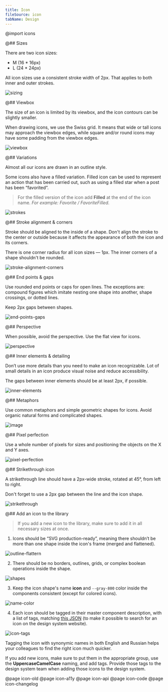 ```yaml
---
title: Icon
fileSource: icon
tabName: Design
---
```


@import icons

@## Sizes

There are two icon sizes:

- M (16 \* 16px)
- L (24 \* 24px)

All icon sizes use a consistent stroke width of 2px. That applies to both inner and outer strokes.

![sizing](static/sizing.png)

@## Viewbox

The size of an icon is limited by its viewbox, and the icon contours can be slightly smaller.

When drawing icons, we use the Swiss grid. It means that wide or tall icons may approach the viewbox edges, while square and/or round icons may have some padding from the viewbox edges.

![viewbox](static/viewbox.png)

@## Variations

Almost all our icons are drawn in an outline style.

Some icons also have a filled variation. Filled icon can be used to represent an action that has been carried out, such as using a filled star when a post has been “favorited“.

> For the filled version of the icon add **Filled** at the end of the icon name. _For example: Favorite / FavoriteFilled._

![strokes](static/variations.png)

@## Stroke alignment & corners

Stroke should be aligned to the inside of a shape. Don't align the stroke to the center or outside because it affects the appearance of both the icon and its corners.

There is one corner radius for all icon sizes — 1px. The inner corners of a shape shouldn't be rounded.

![stroke-alignment-corners](static/stroke-alignment-corners.png)

@## End points & gaps

Use rounded end points or caps for open lines. The exceptions are: compound figures which imitate nesting one shape into another, shape crossings, or dotted lines.

Keep 2px gaps between shapes.

![end-points-gaps](static/end-points-gaps.png)

@## Perspective

When possible, avoid the perspective. Use the flat view for icons.

![perspective](static/perspective.png)

@## Inner elements & detailing

Don’t use more details than you need to make an icon recognizable. Lot of small details in an icon produce visual noise and reduce accessibility.

The gaps between inner elements should be at least 2px, if possible.

![inner-elements](static/inner-elements.png)

@## Metaphors

Use common metaphors and simple geometric shapes for icons. Avoid organic natural forms and complicated shapes.

![image](static/image.png)

@## Pixel perfection

Use a whole number of pixels for sizes and positioning the objects on the X and Y axes.

![pixel-perfection](static/pixel-perfection.png)

@## Strikethrough icon

A strikethrough line should have a 2px-wide stroke, rotated at 45°, from left to right.

Don't forget to use a 2px gap between the line and the icon shape.

![strikethrough](static/strikethrough.png)

@## Add an icon to the library

> If you add a new icon to the library, make sure to add it in all necessary sizes at once.

1. Icons should be “SVG production-ready”, meaning there shouldn’t be more than one shape inside the icon's frame (merged and flattened).

![outline-flattern](static/outline-flattern.png)

2. There should be no borders, outlines, grids, or complex boolean operations inside the shape.

![shapes](static/shapes.png)

3. Keep the icon shape's name **icon** and `--gray-800` color inside the components consistent (except for colored icons).

![name-color](static/name-color.png)

4. Each icon should be tagged in their master component description, with a list of tags, matching [this JSON](https://github.com/semrush/intergalactic/blob/master/website/docs/style/icon/components/icons-list.js) (to make it possible to search for an icon on the design system website).

![icon-tags](static/icon-tags.png)

Tagging the icon with synonymic names in both English and Russian helps your colleagues to find the right icon much quicker.

If you add new icons, make sure to put them in the appropriate group, use the **UppercaseCamelCase** naming, and add tags. Provide those tags to the design system team when adding those icons to the design system.

@page icon-old
@page icon-a11y
@page icon-api
@page icon-code
@page icon-changelog
